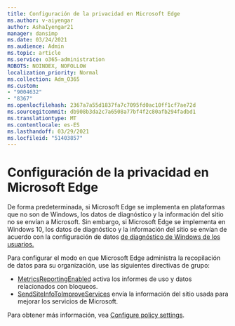 ```yaml
---
title: Configuración de la privacidad en Microsoft Edge
ms.author: v-aiyengar
author: AshaIyengar21
manager: dansimp
ms.date: 03/24/2021
ms.audience: Admin
ms.topic: article
ms.service: o365-administration
ROBOTS: NOINDEX, NOFOLLOW
localization_priority: Normal
ms.collection: Adm_O365
ms.custom:
- "9004632"
- "8367"
ms.openlocfilehash: 2367a7a55d1837fa7c7095fd0ac10ff1cf7ae72d
ms.sourcegitcommit: db908b3da2c7a6508a77bf4f2c80afb294fadbd1
ms.translationtype: MT
ms.contentlocale: es-ES
ms.lasthandoff: 03/29/2021
ms.locfileid: "51403857"
---
```

# <a name="configure-privacy-settings-in-microsoft-edge"></a>Configuración de la privacidad en Microsoft Edge

De forma predeterminada, si Microsoft Edge se implementa en plataformas que no son de Windows, los datos de diagnóstico y la información del sitio no se envían a Microsoft. Sin embargo, si Microsoft Edge se implementa en Windows 10, los datos de diagnóstico y la información del sitio se envían de acuerdo con la configuración de datos [de diagnóstico de Windows de los usuarios.](https://go.microsoft.com/fwlink/?linkid=2132472)

Para configurar el modo en que Microsoft Edge administra la recopilación de datos para su organización, use las siguientes directivas de grupo:
- [MetricsReportingEnabled](https://go.microsoft.com/fwlink/?linkid=2132470) activa los informes de uso y datos relacionados con bloqueos.
- [SendSiteInfoToImproveServices](https://go.microsoft.com/fwlink/?linkid=2132470) envía la información del sitio usada para mejorar los servicios de Microsoft.

Para obtener más información, vea [Configure policy settings](https://go.microsoft.com/fwlink/?linkid=2132577).
